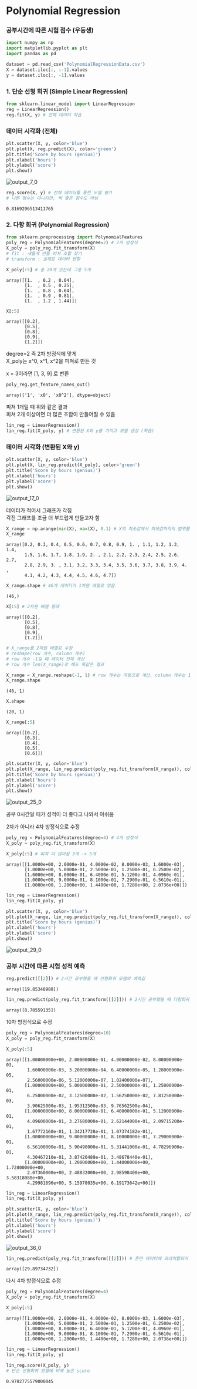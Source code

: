 # Polynomial Regression

### 공부시간에 따른 시험 점수 (우등생)


```python
import numpy as np
import matplotlib.pyplot as plt
import pandas as pd
```


```python
dataset = pd.read_csv('PolynomialRegressionData.csv')
X = dataset.iloc[:, :-1].values
y = dataset.iloc[:, -1].values
```

### 1. 단순 선형 회귀 (Simple Linear Regression)


```python
from sklearn.linear_model import LinearRegression
reg = LinearRegression()
reg.fit(X, y) # 전체 데이터 학습
```






### 데이터 시각화 (전체)


```python
plt.scatter(X, y, color='blue')
plt.plot(X, reg.predict(X), color='green')
plt.title('Score by hours (genius)')
plt.xlabel('hours')
plt.ylabel('score')
plt.show()
```


    
![output_7_0](https://user-images.githubusercontent.com/81833412/233932305-d1b144e0-2801-44a5-ad82-4799d5d0bc78.png)
    



```python
reg.score(X, y) # 전체 데이터를 통한 모델 평가
# 나쁜 점수는 아니지만, 썩 좋은 점수도 아님
```




    0.8169296513411765



### 2. 다항 회귀 (Polynomial Regression)


```python
from sklearn.preprocessing import PolynomialFeatures
poly_reg = PolynomialFeatures(degree=2) # 2차 방정식
X_poly = poly_reg.fit_transform(X)
# fit : 새롭게 만들 피쳐 조합 찾기
# transform : 실제로 데이터 변환

X_poly[:5] # 총 20개 있는데 그중 5개
```




    array([[1.  , 0.2 , 0.04],
           [1.  , 0.5 , 0.25],
           [1.  , 0.8 , 0.64],
           [1.  , 0.9 , 0.81],
           [1.  , 1.2 , 1.44]])




```python
X[:5]
```




    array([[0.2],
           [0.5],
           [0.8],
           [0.9],
           [1.2]])



degree=2 즉 2차 방정식에 맞게\
X_poly는 x^0, x^1, x^2을 피쳐로 만든 것

x = 3이라면 [1, 3, 9] 로 변환


```python
poly_reg.get_feature_names_out()
```




    array(['1', 'x0', 'x0^2'], dtype=object)



피쳐 1개일 때 위와 같은 결과\
피쳐 2개 이상이면 더 많은 조합이 만들어질 수 있음


```python
lin_reg = LinearRegression()
lin_reg.fit(X_poly, y) # 변환된 X와 y를 가지고 모델 생성 (학습)
```





### 데이터 시각화 (변환된 X와 y)


```python
plt.scatter(X, y, color='blue')
plt.plot(X, lin_reg.predict(X_poly), color='green')
plt.title('Score by hours (genius)')
plt.xlabel('hours')
plt.ylabel('score')
plt.show()
```


    
![output_17_0](https://user-images.githubusercontent.com/81833412/233932312-cc3830ad-3872-42bb-bcb5-fd27b27023bb.png)
    


데이터가 적어서 그래프가 각짐\
각진 그래프를 조금 더 부드럽게 만들고자 함


```python
X_range = np.arange(min(X), max(X), 0.1) # X의 최솟값에서 최댓값까지의 범위를 0.1 단위로 잘라서 데이터 생성
X_range
```




    array([0.2, 0.3, 0.4, 0.5, 0.6, 0.7, 0.8, 0.9, 1. , 1.1, 1.2, 1.3, 1.4,
           1.5, 1.6, 1.7, 1.8, 1.9, 2. , 2.1, 2.2, 2.3, 2.4, 2.5, 2.6, 2.7,
           2.8, 2.9, 3. , 3.1, 3.2, 3.3, 3.4, 3.5, 3.6, 3.7, 3.8, 3.9, 4. ,
           4.1, 4.2, 4.3, 4.4, 4.5, 4.6, 4.7])




```python
X_range.shape # 46개 데이터가 1차원 배열로 있음
```




    (46,)




```python
X[:5] # 2차원 배열 형태
```




    array([[0.2],
           [0.5],
           [0.8],
           [0.9],
           [1.2]])




```python
# X_range를 2차원 배열로 수정
# reshape(row 개수, column 개수)
# row 개수 -1일 때 데이터 전체 계산
# row 개수 len(X_range)로 해도 똑같은 결과

X_range = X_range.reshape(-1, 1) # row 개수는 자동으로 계산, column 개수는 1개
X_range.shape
```




    (46, 1)




```python
X.shape
```




    (20, 1)




```python
X_range[:5]
```




    array([[0.2],
           [0.3],
           [0.4],
           [0.5],
           [0.6]])




```python
plt.scatter(X, y, color='blue')
plt.plot(X_range, lin_reg.predict(poly_reg.fit_transform(X_range)), color='green')
plt.title('Score by hours (genius)')
plt.xlabel('hours')
plt.ylabel('score')
plt.show()
```


    
![output_25_0](https://user-images.githubusercontent.com/81833412/233932314-0367ced6-ee60-419d-949a-038184795221.png)
    


공부 0시간일 때가 성적이 더 좋다고 나와서 아쉬움

2차가 아니라 4차 방정식으로 수정


```python
poly_reg = PolynomialFeatures(degree=4) # 4차 방정식
X_poly = poly_reg.fit_transform(X)

X_poly[:5] # 피쳐 더 많아짐 3개 -> 5개
```




    array([[1.0000e+00, 2.0000e-01, 4.0000e-02, 8.0000e-03, 1.6000e-03],
           [1.0000e+00, 5.0000e-01, 2.5000e-01, 1.2500e-01, 6.2500e-02],
           [1.0000e+00, 8.0000e-01, 6.4000e-01, 5.1200e-01, 4.0960e-01],
           [1.0000e+00, 9.0000e-01, 8.1000e-01, 7.2900e-01, 6.5610e-01],
           [1.0000e+00, 1.2000e+00, 1.4400e+00, 1.7280e+00, 2.0736e+00]])




```python
lin_reg = LinearRegression()
lin_reg.fit(X_poly, y)
```








```python
plt.scatter(X, y, color='blue')
plt.plot(X_range, lin_reg.predict(poly_reg.fit_transform(X_range)), color='green')
plt.title('Score by hours (genius)')
plt.xlabel('hours')
plt.ylabel('score')
plt.show()
```


    
![output_29_0](https://user-images.githubusercontent.com/81833412/233932317-b78a8471-f4a5-41f1-9aff-da8da5f9d934.png)


### 공부 시간에 따른 시험 성적 예측


```python
reg.predict([[2]]) # 2시간 공부했을 때 선형회귀 모델의 예측값
```




    array([19.85348988])




```python
lin_reg.predict(poly_reg.fit_transform([[2]])) # 2시간 공부했을 때 다항회귀 모델의 예측값
```




    array([8.70559135])



10차 방정식으로 수정


```python
poly_reg = PolynomialFeatures(degree=10)
X_poly = poly_reg.fit_transform(X)

X_poly[:5]
```




    array([[1.00000000e+00, 2.00000000e-01, 4.00000000e-02, 8.00000000e-03,
            1.60000000e-03, 3.20000000e-04, 6.40000000e-05, 1.28000000e-05,
            2.56000000e-06, 5.12000000e-07, 1.02400000e-07],
           [1.00000000e+00, 5.00000000e-01, 2.50000000e-01, 1.25000000e-01,
            6.25000000e-02, 3.12500000e-02, 1.56250000e-02, 7.81250000e-03,
            3.90625000e-03, 1.95312500e-03, 9.76562500e-04],
           [1.00000000e+00, 8.00000000e-01, 6.40000000e-01, 5.12000000e-01,
            4.09600000e-01, 3.27680000e-01, 2.62144000e-01, 2.09715200e-01,
            1.67772160e-01, 1.34217728e-01, 1.07374182e-01],
           [1.00000000e+00, 9.00000000e-01, 8.10000000e-01, 7.29000000e-01,
            6.56100000e-01, 5.90490000e-01, 5.31441000e-01, 4.78296900e-01,
            4.30467210e-01, 3.87420489e-01, 3.48678440e-01],
           [1.00000000e+00, 1.20000000e+00, 1.44000000e+00, 1.72800000e+00,
            2.07360000e+00, 2.48832000e+00, 2.98598400e+00, 3.58318080e+00,
            4.29981696e+00, 5.15978035e+00, 6.19173642e+00]])




```python
lin_reg = LinearRegression()
lin_reg.fit(X_poly, y)
```








```python
plt.scatter(X, y, color='blue')
plt.plot(X_range, lin_reg.predict(poly_reg.fit_transform(X_range)), color='green')
plt.title('Score by hours (genius)')
plt.xlabel('hours')
plt.ylabel('score')
plt.show()
```


    
![output_36_0](https://user-images.githubusercontent.com/81833412/233932322-0e66fdb6-8b90-4850-8e88-79ff9a510801.png)
    



```python
lin_reg.predict(poly_reg.fit_transform([[2]])) # 훈련 데이터에 과대적합되어 이상한 결과
```




    array([29.89734732])



다시 4차 방정식으로 수정


```python
poly_reg = PolynomialFeatures(degree=4)
X_poly = poly_reg.fit_transform(X)

X_poly[:5]
```




    array([[1.0000e+00, 2.0000e-01, 4.0000e-02, 8.0000e-03, 1.6000e-03],
           [1.0000e+00, 5.0000e-01, 2.5000e-01, 1.2500e-01, 6.2500e-02],
           [1.0000e+00, 8.0000e-01, 6.4000e-01, 5.1200e-01, 4.0960e-01],
           [1.0000e+00, 9.0000e-01, 8.1000e-01, 7.2900e-01, 6.5610e-01],
           [1.0000e+00, 1.2000e+00, 1.4400e+00, 1.7280e+00, 2.0736e+00]])




```python
lin_reg = LinearRegression()
lin_reg.fit(X_poly, y)
```









```python
lin_reg.score(X_poly, y)
# 단순 선형회귀 모델에 비해 높은 score
```




    0.9782775579000045

